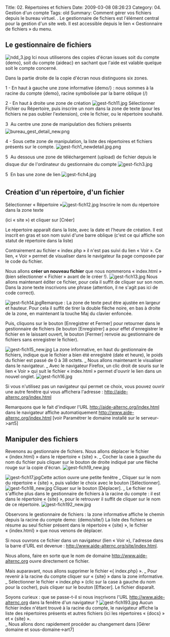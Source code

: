 Title: 02. Répertoires et fichiers 
Date: 2009-03-08 08:26:23
Category: 04. Gestion d'un compte
Tags: old
Summary: Comment gérer vos fichiers depuis le bureau virtuel. . Le gestionnaire de fichiers est l'élément central pour la gestion d'un site web.
Il est accessible depuis le lien « Gestionnaire de fichiers » du menu.

## Le gestionnaire de fichiers

<img src="/img/ndd_3.jpg" title="to complete" alt="ndd_3.jpg" />
Ici nous utiliserons des copies d'écran issues soit du compte {demo}, soit du compte {aideac} en sachant que l'aide est valable quelque soit le compte concerné.

Dans la partie droite de la copie d'écran nous distinguons six zones.

1 - En haut à gauche une zone informative {demo/} : nous sommes à la racine du compte {demo}, racine symbolisée par la barre oblique (/)

2 - En haut à droite une zone de création 
<img src="/img/gest-fich11.jpg" title="to complete" alt="gest-fich11.jpg" />
Sélectionner Fichier ou Répertoire, puis inscrire un nom dans la zone de texte (pour les fichiers ne pas oublier l'extension), crée le fichier, ou le répertoire souhaité.


3  Au centre une zone de manipulation des fichiers présents
<img src="/img/bureau_gest_detail_new.png" title="to complete" alt="bureau_gest_detail_new.png" />

4 - Sous cette zone de manipulation, la liste des répertoires et fichiers présents sur le compte.
<img src="/img/gest-fich1_newdetail.jpg.png" title="to complete" alt="gest-fich1_newdetail.jpg.png" />

5  Au dessous une zone de téléchargement (upload) de fichier depuis le disque dur de l'ordinateur du gestionnaire du compte
<img src="/img/gest-fich3.jpg" title="to complete" alt="gest-fich3.jpg" />

5  En bas une zone de lien
<img src="/img/gest-fich4.jpg" title="to complete" alt="gest-fich4.jpg" />

## Création d'un répertoire, d'un fichier

Sélectionner « Répertoire »<img src="/img/gest-fich12.jpg" title="to complete" alt="gest-fich12.jpg" />
Inscrire le nom du répertoire dans la zone texte

(ici « site ») et cliquer sur [Créer]

Le répertoire apparaît dans la liste, avec la date et l'heure de création.
Il est inscrit en gras et son nom suivi d'une barre oblique (c'est ce qui affiche son statut de répertoire dans la liste)

Contrairement au fichier « index.php » il n'est pas suivi du lien « Voir ». Ce lien, « Voir » permet de visualiser dans le navigateur lla page composée par le code du fichier.

Nous allons **créer un nouveau fichier** que nous nommerons « index.html » (bien sélectionner « Fichier » avant de le créer !).
<img src="/img/gest-fich13.jpg" title="to complete" alt="gest-fich13.jpg" />
Nous allons maintenant éditer ce fichier, pour cela il suffit de cliquer sur son nom. Dans la zone texte inscrivons une phrase (attention, il ne s'agit pas ici de code correct).

<img src="/img/gest-fich14.jpg" title="to complete" alt="gest-fich14.jpg" />Remarque :  La zone de texte peut être ajustée en largeur et hauteur. Pour cela il suffit de tirer la double flèche noire, en bas à droite de la zone, en maintenant la touche Maj du clavier enfoncée.

Puis, cliquons sur le bouton [Enregistrer et Fermer] pour retourner dans le gestionnaire de fichiers (le bouton [Enregistrer] a pour effet d'enregistrer le fichier en le laissant ouvert, le bouton [Fermer] renvoie au gestionnaire de fichiers sans enregistrer le fichier).

<img src="/img/gest-fich15_new.jpg" title="to complete" alt="gest-fich15_new.jpg" />
La zone informative, en haut du gestionnaire de fichiers, indique que le fichier a bien été enregistré (date et heure), le poids du fichier est passé de 0 à 38 octets.
_ Nous allons maintenant le visualiser dans le navigateur.
_ Avec le navigateur Firefox, un clic droit de souris sur le lien « Voir » qui suit le fichier « index.html » permet d'ouvrir le lien dans un nouvel onglet.
<img src="/img/gest-fich16.jpg" title="to complete" alt="gest-fich16.jpg" />

Si vous n'utilisez pas un navigateur qui permet ce choix, vous pouvez ouvrir une autre fenêtre qui vous affichera l'adresse : http://aide-alternc.org/index.html

Remarquons que le fait d'indiquer l'URL http://aide-alternc.org/index.html dans le navigateur affiche automatiquement  http://www.aide-alternc.org/index.html [voir Paramétrer le domaine installé sur le serveur->art5]    

## Manipuler des fichiers

Revenons au gestionnaire de fichiers.
Nous allons déplacer le fichier « {index.html} » dans le répertoire « {site} ».
_ Cocher la case à gauche du nom du fichier puis cliquer sur le bouton de droite indiqué par une flèche rouge sur la copie d'écran.
<img src="/img/gest-fich19_new.jpg" title="to complete" alt="gest-fich19_new.jpg" />

<img src="/img/gest-fich17.jpg" title="to complete" alt="gest-fich17.jpg" />Cette action ouvre une petite fenêtre 
_ Cliquer sur le nom du répertoire « {site} »,  puis valider le choix avec le bouton [Sélectionner].
<img src="/img/gest-fich18_new.jpg" title="to complete" alt="gest-fich18_new.jpg" />
Cliquer sur le bouton [Déplacer].
_ Le fichier ne s'affiche plus dans le gestionnaire de fichiers à la racine du compte : il est dans le répertoire « {site} », pour le retrouver il suffit de cliquer sur le nom de ce répertoire.
<img src="/img/gest-fich192_new.jpg" title="to complete" alt="gest-fich192_new.jpg" />

Observons le gestionnaire de fichiers : la zone informative affiche le chemin depuis la racine du compte demo: {demo/site/}
La liste des fichiers se résume au seul fichier présent dans le répertoire « {site} », le fichier « {index.html} » que nous venons de déplacer.

Si nous ouvrons ce fichier dans un navigateur (lien « Voir »), l'adresse dans la barre d'URL est devenue : http://www.aide-alternc.org/site/index.html.

Nous allons, faire en sorte que le nom de domaine  http://www.aide-alternc.org ouvre directement ce fichier. 

Mais auparavant, nous allons supprimer le fichier «{ index.php} ».
_ Pour revenir à la racine du compte cliquer sur « {site} » dans la zone informative.
_ Sélectionner le fichier « index.php » (clic sur la case à gauche du nom pour la cocher), puis cliquer sur le bouton [Effacer]. Le fichier disparaît.

Soyons curieux : que se passe-t-il si nous inscrivons l'URL  http://www.aide-alternc.org dans la fenêtre d'un navigateur ?
<img src="/img/gest-fich193.jpg" title="to complete" alt="gest-fich193.jpg" />
Aucun fichier index n'étant trouvé à la racine du compte, le navigateur affiche la liste des répertoires présents et autres fichiers  (ici les répertoires « {docs} » et « {site} ».  
_ Nous allons donc rapidement procéder au changement dans [Gérer domaine et sous-domaine->art7]

